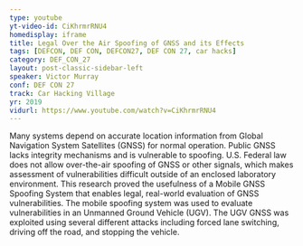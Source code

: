 ```yaml
---
type: youtube
yt-video-id: CiKhrmrRNU4
homedisplay: iframe
title: Legal Over the Air Spoofing of GNSS and its Effects
tags: [DEFCON, DEF CON, DEFCON27, DEF CON 27, car hacks]
category: DEF_CON_27
layout: post-classic-sidebar-left
speaker: Victor Murray
conf: DEF CON 27
track: Car Hacking Village
yr: 2019
vidurl: https://www.youtube.com/watch?v=CiKhrmrRNU4
---
```

Many systems depend on accurate location information from Global Navigation System Satellites (GNSS) for normal operation. Public GNSS lacks integrity mechanisms and is vulnerable to spoofing. U.S. Federal law does not allow over-the-air spoofing of GNSS or other signals, which makes assessment of vulnerabilities difficult outside of an enclosed laboratory environment. This research proved the usefulness of a Mobile GNSS Spoofing System that enables legal, real-world evaluation of GNSS vulnerabilities. The mobile spoofing system was used to evaluate vulnerabilities in an Unmanned Ground Vehicle (UGV). The UGV GNSS was exploited using several different attacks including forced lane switching, driving off the road, and stopping the vehicle.